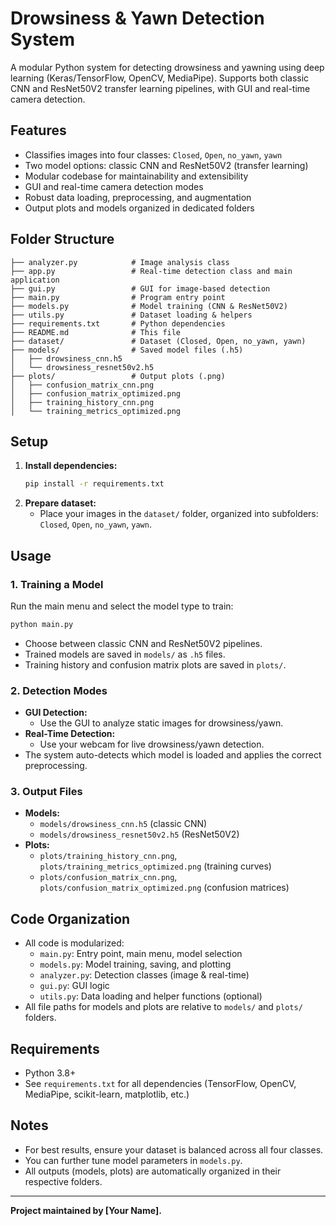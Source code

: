 # Drowsiness & Yawn Detection System

A modular Python system for detecting drowsiness and yawning using deep learning (Keras/TensorFlow, OpenCV, MediaPipe). Supports both classic CNN and ResNet50V2 transfer learning pipelines, with GUI and real-time camera detection.

## Features
- Classifies images into four classes: `Closed`, `Open`, `no_yawn`, `yawn`
- Two model options: classic CNN and ResNet50V2 (transfer learning)
- Modular codebase for maintainability and extensibility
- GUI and real-time camera detection modes
- Robust data loading, preprocessing, and augmentation
- Output plots and models organized in dedicated folders

## Folder Structure
```
├── analyzer.py            # Image analysis class
├── app.py                 # Real-time detection class and main application
├── gui.py                 # GUI for image-based detection
├── main.py                # Program entry point
├── models.py              # Model training (CNN & ResNet50V2)
├── utils.py               # Dataset loading & helpers
├── requirements.txt       # Python dependencies
├── README.md              # This file
├── dataset/               # Dataset (Closed, Open, no_yawn, yawn)
├── models/                # Saved model files (.h5)
│   ├── drowsiness_cnn.h5
│   └── drowsiness_resnet50v2.h5
├── plots/                 # Output plots (.png)
│   ├── confusion_matrix_cnn.png
│   ├── confusion_matrix_optimized.png
│   ├── training_history_cnn.png
│   └── training_metrics_optimized.png
```

## Setup
1. **Install dependencies:**
   ```bash
   pip install -r requirements.txt
   ```
2. **Prepare dataset:**
   - Place your images in the `dataset/` folder, organized into subfolders: `Closed`, `Open`, `no_yawn`, `yawn`.

## Usage
### 1. Training a Model
Run the main menu and select the model type to train:
```bash
python main.py
```
- Choose between classic CNN and ResNet50V2 pipelines.
- Trained models are saved in `models/` as `.h5` files.
- Training history and confusion matrix plots are saved in `plots/`.

### 2. Detection Modes
- **GUI Detection:**
  - Use the GUI to analyze static images for drowsiness/yawn.
- **Real-Time Detection:**
  - Use your webcam for live drowsiness/yawn detection.
- The system auto-detects which model is loaded and applies the correct preprocessing.

### 3. Output Files
- **Models:**
  - `models/drowsiness_cnn.h5` (classic CNN)
  - `models/drowsiness_resnet50v2.h5` (ResNet50V2)
- **Plots:**
  - `plots/training_history_cnn.png`, `plots/training_metrics_optimized.png` (training curves)
  - `plots/confusion_matrix_cnn.png`, `plots/confusion_matrix_optimized.png` (confusion matrices)

## Code Organization
- All code is modularized:
  - `main.py`: Entry point, main menu, model selection
  - `models.py`: Model training, saving, and plotting
  - `analyzer.py`: Detection classes (image & real-time)
  - `gui.py`: GUI logic
  - `utils.py`: Data loading and helper functions (optional)
- All file paths for models and plots are relative to `models/` and `plots/` folders.

## Requirements
- Python 3.8+
- See `requirements.txt` for all dependencies (TensorFlow, OpenCV, MediaPipe, scikit-learn, matplotlib, etc.)

## Notes
- For best results, ensure your dataset is balanced across all four classes.
- You can further tune model parameters in `models.py`.
- All outputs (models, plots) are automatically organized in their respective folders.

---

**Project maintained by [Your Name].**

